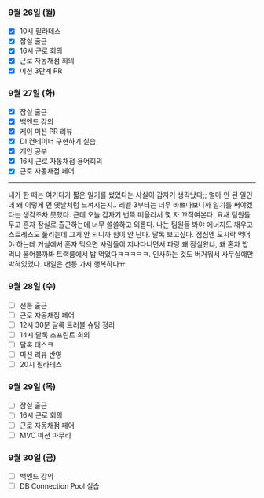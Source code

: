 ### 9월 26일 (월)
- [x] 10시 필라테스
- [x] 잠실 출근
- [x] 16시 근로 회의
- [x] 근로 자동채점 회의
- [x] 미션 3단계 PR

### 9월 27일 (화)
- [x] 잠실 출근
- [x] 백엔드 강의
- [x] 케이 미션 PR 리뷰
- [x] DI 컨테이너 구현하기 실습
- [x] 개인 공부
- [x] 16시 근로 자동채점 용어회의
- [x] 근로 자동채점 페어
---
내가 한 때는 여기다가 짧은 일기를 썼었다는 사실이 갑자기 생각났다;; 얼마 안 된 일인데 왜 이렇게 먼 옛날처럼 느껴지는지.. 레벨 3부터는 너무 바쁘다보니까 일기를 써야겠다는 생각조차 못했다. 근데 오늘 갑자기 번뜩 떠올라서 몇 자 끄적여본다.
요새 팀원들 두고 혼자 잠실로 출근하는데 너무 쓸쓸하고 외롭다. 나는 팀원들 봐야 에너지도 채우고 스트레스도 풀리는데 그게 안 되니까 힘이 안 난다. 달록 보고싶다.
점심엔 도시락 먹어야 하는데 거실에서 혼자 먹으면 사람들이 지나다니면서 파랑 왜 잠실왔냐, 왜 혼자 밥 먹냐 물어볼까봐 트랙룸에서 밥 먹었다ㅋㅋㅋㅋㅋ. 인사하는 것도 버거워서 사무실에만 박혀있었다. 내일은 선릉 가서 행복하다ㅠ.

### 9월 28일 (수)
- [ ] 선릉 출근
- [ ] 근로 자동채점 페어
- [ ] 12시 30분 달록 트러블 슈팅 정리
- [ ] 14시 달록 스프린트 회의
- [ ] 달록 태스크
- [ ] 미션 리뷰 반영
- [ ] 20시 필라테스

### 9월 29일 (목)
- [ ] 잠실 출근
- [ ] 16시 근로 회의
- [ ] 근로 자동채점 페어
- [ ] MVC 미션 마무리

### 9월 30일 (금)
- [ ] 백엔드 강의
- [ ] DB Connection Pool 실습
